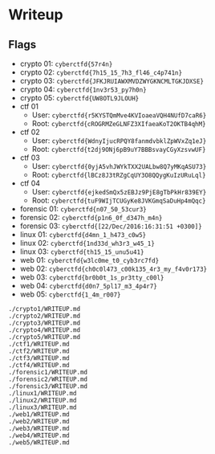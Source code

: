 # Writeup

## Flags


- crypto 01: `cyberctfd{57r4n}`
- crypto 02: `cyberctfd{7h15_15_7h3_fl46_c4p741n}`
- crypto 03: `cyberctfd{JFKJRUIAWXMVDZWYGKNCMLTGKJDXSE}`
- crypto 04: `cyberctfd{1nv3r53_py7h0n}`
- crypto 05: `cyberctfd{UW8OTL9JLOUH}`
- ctf 01
	- User: `cyberctfd{r5KYSTQmMve4KVIoaeaVQH4NUfD7caR6}`
	- Root: `cyberctfd{cROGRMZeGLNFZ3XIfaeaKoT2OKTB4qhM}`
- ctf 02
	- User: `cyberctfd{WdnyIjucRPQY8fanmdvbklZpWVxZq1eJ}`
	- Root: `cyberctfd{t2dj9ONj6pB9uY7BBBsvayCGyXzsvwUF}`
- ctf 03
	- User: `cyberctfd{0yjA5vhJWYkTXX2UALbw8Q7yMKqASU73}`
	- Root: `cyberctfd{lBCz8J3tRZgCqUY3O8QQygKuIzURuLql}`
- ctf 04
	- User: `cyberctfd{ejkedSmQx5zEBJz9PjE8gTbPkHr839EY}`
	- Root: `cyberctfd{tuF9WIjTCUGyKe8JVKGmqSaDuHp4mQqc}`
- forensic 01: `cyberctfd{n07_50_53cur3}`
- forensic 02: `cyberctfd{p1n6_0f_d347h_m4n}`
- forensic 03: `cyberctfd{[22/Dec/2016:16:31:51 +0300]}`
- linux 01: `cyberctfd{d4mn_1_h473_c0w5}`
- linux 02: `cyberctfd{1nd33d_wh3r3_w45_1}`
- linux 03: `cyberctfd{th15_15_unu5u41}`
- web 01: `cyberctfd{w3lc0me_t0_cyb3rc7fd}`
- web 02: `cyberctfd{ch0c0l473_c00k135_4r3_my_f4v0r173}`
- web 03: `cyberctfd{br0b0t_1s_pr3tty_c00l}`
- web 04: `cyberctfd{d0n7_5pl17_m3_4p4r7}`
- web 05: `cyberctfd{1_4m_r007}`


```include
./crypto1/WRITEUP.md
./crypto2/WRITEUP.md
./crypto3/WRITEUP.md
./crypto4/WRITEUP.md
./crypto5/WRITEUP.md
./ctf1/WRITEUP.md
./ctf2/WRITEUP.md
./ctf3/WRITEUP.md
./ctf4/WRITEUP.md
./forensic1/WRITEUP.md
./forensic2/WRITEUP.md
./forensic3/WRITEUP.md
./linux1/WRITEUP.md
./linux2/WRITEUP.md
./linux3/WRITEUP.md
./web1/WRITEUP.md
./web2/WRITEUP.md
./web3/WRITEUP.md
./web4/WRITEUP.md
./web5/WRITEUP.md
```